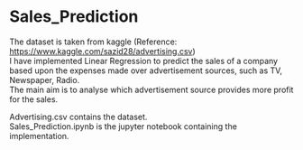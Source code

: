 # Sales_Prediction
The dataset is taken from kaggle (Reference: https://www.kaggle.com/sazid28/advertising.csv)<br/>
I have implemented Linear Regression to predict the sales of a company based upon the expenses made over advertisement sources, such as TV, Newspaper, Radio. <br/>
The main aim is to analyse which advertisement source provides more profit for the sales.<br/>

Advertising.csv contains the dataset. <br/>
Sales_Prediction.ipynb is the jupyter notebook containing the implementation. <br/>
